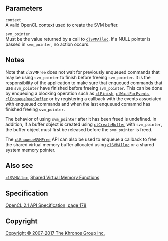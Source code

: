 Parameters
----------

`context`  
A valid OpenCL context used to create the SVM buffer.

`svm_pointer`  
Must be the value returned by a call to [`clSVMAlloc`](clSVMAlloc.html).
If a NULL pointer is passed in `svm_pointer`, no action occurs.

Notes
-----

Note that `clSVMFree` does not wait for previously enqueued commands
that may be using `svm_pointer` to finish before freeing `svm_pointer`.
It is the responsibility of the application to make sure that enqueued
commands that use `svm_pointer` have finished before freeing
`svm_pointer`. This can be done by enqueuing a blocking operation such
as [`clFinish`](clFinish.html),
[`clWaitForEvents`](clWaitForEvents.html),
[`clEnqueueReadBuffer`](clEnqueueReadBuffer.html) or by registering a
callback with the events associated with enqueued commands and when the
last enqueued comamnd has finished freeing `svm_pointer`.

The behavior of using `svm_pointer` after it has been freed is
undefined. In addition, if a buffer object is created using
[`clCreateBuffer`](clCreateBuffer.html) with `svm_pointer`, the buffer
object must first be released before the `svm_pointer` is freed.

The [`clEnqueueSVMFree`](clEnqueueSVMFree.html) API can also be used to
enqueue a callback to free the shared virtual memory buffer allocated
using [`clSVMAlloc`](clSVMAlloc.html) or a shared system memory pointer.

Also see
--------

[`clSVMAlloc`](clSVMAlloc.html), [Shared Virtual Memory
Functions](sharedVirtualMemory.html)

Specification
-------------

[OpenCL 2.1 API Specification, page
178](https://www.khronos.org/registry/cl/specs/opencl-2.1.pdf#page=178)

Copyright
---------

[Copyright © 2007-2017 The Khronos Group Inc.](copyright.html)
